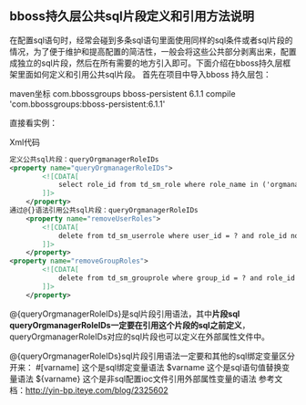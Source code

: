 ##   bboss持久层公共sql片段定义和引用方法说明

​        在配置sql语句时，经常会碰到多条sql语句里面使用同样的sql条件或者sql片段的情况，为了便于维护和提高配置的简洁性，一般会将这些公共部分剥离出来，配置成独立的sql片段，然后在所有需要的地方引入即可。下面介绍在bboss持久层框架里面如何定义和引用公共sql片段。
首先在项目中导入bboss 持久层包：  

maven坐标
<dependency>
    <groupId>com.bbossgroups</groupId>
    <artifactId>bboss-persistent</artifactId>
    <version>6.1.1</version>
</dependency>
compile 'com.bbossgroups:bboss-persistent:6.1.1'

直接看实例：

Xml代码

```xml
定义公共sql片段：queryOrgmanagerRoleIDs  
<property name="queryOrgmanagerRoleIDs">  
        <![CDATA[  
            select role_id from td_sm_role where role_name in ('orgmanager','orgmanagerroletemplate') 
        ]]>  
    </property>  
通过@{}语法引用公共sql片段：queryOrgmanagerRoleIDs  
    <property name="removeUserRoles">  
        <![CDATA[  
            delete from td_sm_userrole where user_id = ? and role_id not in (@{queryOrgmanagerRoleIDs}) 
        ]]>  
    </property>  
<property name="removeGroupRoles">  
        <![CDATA[  
            delete from td_sm_grouprole where group_id = ? and role_id not in (@{queryOrgmanagerRoleIDs}) 
        ]]>  
    </property>  
```

  @{queryOrgmanagerRoleIDs}是sql片段引用语法，其中**片段sql queryOrgmanagerRoleIDs一定要在引用这个片段的sql之前定义**，queryOrgmanagerRoleIDs对应的sql片段也可以定义在外部属性文件中。

@{queryOrgmanagerRoleIDs}sql片段引用语法一定要和其他的sql绑定变量区分开来：
\#[varname] 这个是sql绑定变量语法
$varname 这个是sql语句值替换变量语法
${varname} 这个是非sql配置ioc文件引用外部属性变量的语法 参考文档：http://yin-bp.iteye.com/blog/2325602  
